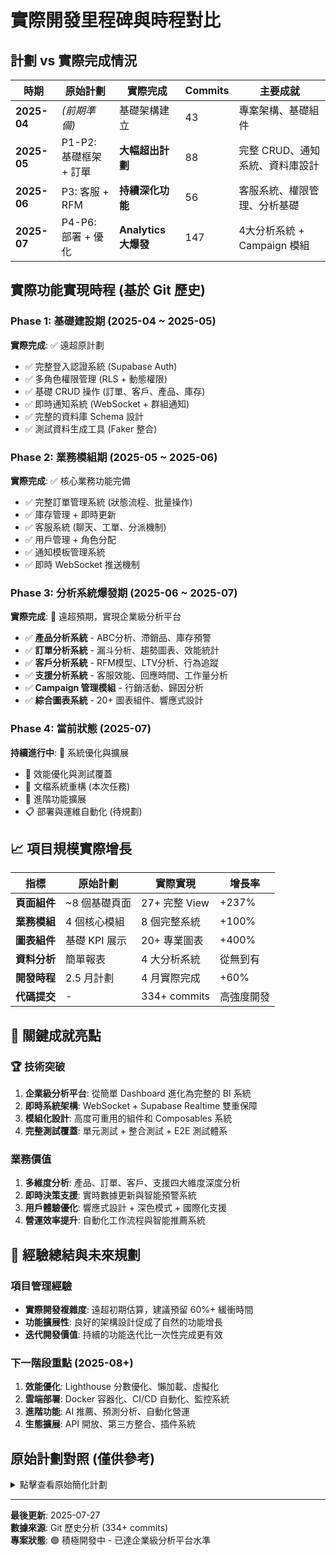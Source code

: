 # 實際開發里程碑與時程對比

## 計劃 vs 實際完成情況

| 時期 | 原始計劃 | 實際完成 | Commits | 主要成就 |
|------|---------|---------|---------|---------|
| **2025-04** | _(前期準備)_ | 基礎架構建立 | 43 | 專案架構、基礎組件 |
| **2025-05** | P1-P2: 基礎框架 + 訂單 | **大幅超出計劃** | 88 | 完整 CRUD、通知系統、資料庫設計 |
| **2025-06** | P3: 客服 + RFM | **持續深化功能** | 56 | 客服系統、權限管理、分析基礎 |
| **2025-07** | P4-P6: 部署 + 優化 | **Analytics 大爆發** | 147 | 4大分析系統 + Campaign 模組 |

## 實際功能實現時程 (基於 Git 歷史)

### Phase 1: 基礎建設期 (2025-04 ~ 2025-05)
**實際完成**: ✅ 遠超原計劃
- ✅ 完整登入認證系統 (Supabase Auth)
- ✅ 多角色權限管理 (RLS + 動態權限)
- ✅ 基礎 CRUD 操作 (訂單、客戶、產品、庫存)
- ✅ 即時通知系統 (WebSocket + 群組通知)
- ✅ 完整的資料庫 Schema 設計
- ✅ 測試資料生成工具 (Faker 整合)

### Phase 2: 業務模組期 (2025-05 ~ 2025-06)
**實際完成**: ✅ 核心業務功能完備
- ✅ 完整訂單管理系統 (狀態流程、批量操作)
- ✅ 庫存管理 + 即時更新
- ✅ 客服系統 (聊天、工單、分派機制)
- ✅ 用戶管理 + 角色分配
- ✅ 通知模板管理系統
- ✅ 即時 WebSocket 推送機制

### Phase 3: 分析系統爆發期 (2025-06 ~ 2025-07)
**實際完成**: 🚀 遠超預期，實現企業級分析平台
- ✅ **產品分析系統** - ABC分析、滯銷品、庫存預警
- ✅ **訂單分析系統** - 漏斗分析、趨勢圖表、效能統計
- ✅ **客戶分析系統** - RFM模型、LTV分析、行為追蹤
- ✅ **支援分析系統** - 客服效能、回應時間、工作量分析
- ✅ **Campaign 管理模組** - 行銷活動、歸因分析
- ✅ **綜合圖表系統** - 20+ 圖表組件、響應式設計

### Phase 4: 當前狀態 (2025-07)
**持續進行中**: 🔄 系統優化與擴展
- 🔄 效能優化與測試覆蓋
- 🔄 文檔系統重構 (本次任務)
- 🔄 進階功能擴展
- 📋 部署與運維自動化 (待規劃)

## 📈 項目規模實際增長

| 指標 | 原始計劃 | 實際實現 | 增長率 |
|------|---------|---------|--------|
| **頁面組件** | ~8 個基礎頁面 | 27+ 完整 View | +237% |
| **業務模組** | 4 個核心模組 | 8 個完整系統 | +100% |
| **圖表組件** | 基礎 KPI 展示 | 20+ 專業圖表 | +400% |
| **資料分析** | 簡單報表 | 4 大分析系統 | 從無到有 |
| **開發時程** | 2.5 月計劃 | 4 月實際完成 | +60% |
| **代碼提交** | - | 334+ commits | 高強度開發 |

## 🎉 關鍵成就亮點

### 🏆 技術突破
1. **企業級分析平台**: 從簡單 Dashboard 進化為完整的 BI 系統
2. **即時系統架構**: WebSocket + Supabase Realtime 雙重保障
3. **模組化設計**: 高度可重用的組件和 Composables 系統
4. **完整測試覆蓋**: 單元測試 + 整合測試 + E2E 測試體系

### 業務價值
1. **多維度分析**: 產品、訂單、客戶、支援四大維度深度分析
2. **即時決策支援**: 實時數據更新與智能預警系統
3. **用戶體驗優化**: 響應式設計 + 深色模式 + 國際化支援
4. **營運效率提升**: 自動化工作流程與智能推薦系統

## 🔮 經驗總結與未來規劃

### 項目管理經驗
- **實際開發複雜度**: 遠超初期估算，建議預留 60%+ 緩衝時間
- **功能擴展性**: 良好的架構設計促成了自然的功能增長
- **迭代開發價值**: 持續的功能迭代比一次性完成更有效

### 下一階段重點 (2025-08+)
1. **效能優化**: Lighthouse 分數優化、懶加載、虛擬化
2. **雲端部署**: Docker 容器化、CI/CD 自動化、監控系統  
3. **進階功能**: AI 推薦、預測分析、自動化營運
4. **生態擴展**: API 開放、第三方整合、插件系統

## 原始計劃對照 (僅供參考)

<details>
<summary>點擊查看原始簡化計劃</summary>

| Phase | 目標 | 里程碑 | 期限 |
|-------|------|--------|------|
| **P1** | 基礎框架 + MVP 可視化 | 登入 + Dashboard KPI + Faker 測試資料 | 05-15 |
| **P2** | 訂單 / 庫存 / Realtime | Orders CRUD + Inventory 模組 + WebSocket | 06-01 |
| **P3** | 客服中心 + RFM 報表 | Chat 模組 + RFM View + Charts | 06-15 |
| **P4** | CI/CD & 雲端部署 | Dockerfile + GitHub Actions + AWS Fargate | 06-22 |
| **P5** | Onboarding & i18n | 導覽 + 國際化 + README | 06-30 |
| **P6** | 優化 & Showcase | Lighthouse 優化 + 測試 + Demo | 07-07 |

**總結**: 原計劃過於簡化，實際項目發展出了完整的企業級分析平台。

</details>

---

**最後更新**: 2025-07-27  
**數據來源**: Git 歷史分析 (334+ commits)  
**專案狀態**: 🟢 積極開發中 - 已達企業級分析平台水準